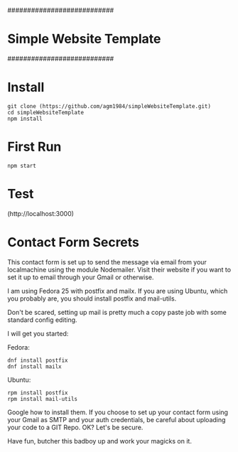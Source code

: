 ###########################
# Simple Website Template #
###########################

# Install
```
git clone (https://github.com/agm1984/simpleWebsiteTemplate.git)
cd simpleWebsiteTemplate
npm install
```

# First Run
```
npm start
```

# Test
(http://localhost:3000)

# Contact Form Secrets
This contact form is set up to send the message via email from your localmachine using the module Nodemailer. Visit their website if you want to set it up to email through your Gmail or otherwise.

I am using Fedora 25 with postfix and mailx. If you are using Ubuntu, which you probably are, you should install postfix and mail-utils.

Don't be scared, setting up mail is pretty much a copy paste job with some standard config editing.

I will get you started:

Fedora:
```
dnf install postfix
dnf install mailx
```

Ubuntu:
```
rpm install postfix
rpm install mail-utils
```

Google how to install them. If you choose to set up your contact form using your Gmail as SMTP and your auth credentials, be careful about uploading your code to a GIT Repo. OK? Let's be secure.

Have fun, butcher this badboy up and work your magicks on it.
